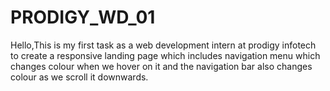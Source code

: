 # PRODIGY_WD_01
Hello,This is my first task as a web development intern at prodigy infotech to create a responsive landing page which includes navigation menu which changes colour when we hover on it and the navigation bar also changes colour as we scroll it downwards.
